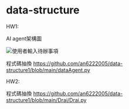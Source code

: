 # data-structure

HW1:

AI agent架構圖

![使用者輸入待辦事項](https://github.com/user-attachments/assets/8ec649cd-d1f2-492a-a4cf-a3dc147bf42d)

程式碼抽換 https://github.com/an6222005/data-structure1/blob/main/dataAgent.py


HW2:

程式碼抽換 https://github.com/an6222005/data-structure1/blob/main/Drai/Drai.py
